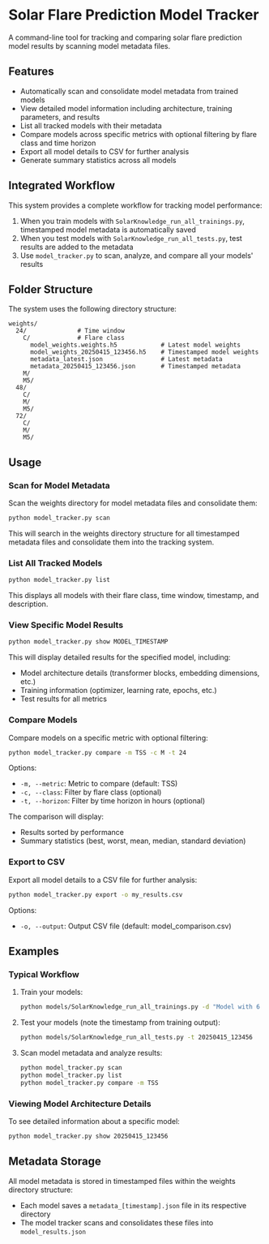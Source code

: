 # Solar Flare Prediction Model Tracker

A command-line tool for tracking and comparing solar flare prediction model results by scanning model metadata files.

## Features

- Automatically scan and consolidate model metadata from trained models
- View detailed model information including architecture, training parameters, and results
- List all tracked models with their metadata
- Compare models across specific metrics with optional filtering by flare class and time horizon
- Export all model details to CSV for further analysis
- Generate summary statistics across all models

## Integrated Workflow

This system provides a complete workflow for tracking model performance:

1. When you train models with `SolarKnowledge_run_all_trainings.py`, timestamped model metadata is automatically saved
2. When you test models with `SolarKnowledge_run_all_tests.py`, test results are added to the metadata
3. Use `model_tracker.py` to scan, analyze, and compare all your models' results

## Folder Structure

The system uses the following directory structure:
```
weights/
  24/              # Time window
    C/             # Flare class
      model_weights.weights.h5            # Latest model weights
      model_weights_20250415_123456.h5    # Timestamped model weights
      metadata_latest.json                # Latest metadata
      metadata_20250415_123456.json       # Timestamped metadata
    M/
    M5/
  48/
    C/
    M/
    M5/
  72/
    C/
    M/
    M5/
```

## Usage

### Scan for Model Metadata

Scan the weights directory for model metadata files and consolidate them:

```bash
python model_tracker.py scan
```

This will search in the weights directory structure for all timestamped metadata files and consolidate them into the tracking system.

### List All Tracked Models

```bash
python model_tracker.py list
```

This displays all models with their flare class, time window, timestamp, and description.

### View Specific Model Results

```bash
python model_tracker.py show MODEL_TIMESTAMP
```

This will display detailed results for the specified model, including:
- Model architecture details (transformer blocks, embedding dimensions, etc.)
- Training information (optimizer, learning rate, epochs, etc.)
- Test results for all metrics

### Compare Models

Compare models on a specific metric with optional filtering:

```bash
python model_tracker.py compare -m TSS -c M -t 24
```

Options:
- `-m, --metric`: Metric to compare (default: TSS)
- `-c, --class`: Filter by flare class (optional)
- `-t, --horizon`: Filter by time horizon in hours (optional)

The comparison will display:
- Results sorted by performance
- Summary statistics (best, worst, mean, median, standard deviation)

### Export to CSV

Export all model details to a CSV file for further analysis:

```bash
python model_tracker.py export -o my_results.csv
```

Options:
- `-o, --output`: Output CSV file (default: model_comparison.csv)

## Examples

### Typical Workflow

1. Train your models:
   ```bash
   python models/SolarKnowledge_run_all_trainings.py -d "Model with 6 transformer blocks"
   ```

2. Test your models (note the timestamp from training output):
   ```bash
   python models/SolarKnowledge_run_all_tests.py -t 20250415_123456
   ```

3. Scan model metadata and analyze results:
   ```bash
   python model_tracker.py scan
   python model_tracker.py list
   python model_tracker.py compare -m TSS
   ```

### Viewing Model Architecture Details

To see detailed information about a specific model:

```bash
python model_tracker.py show 20250415_123456
```

## Metadata Storage

All model metadata is stored in timestamped files within the weights directory structure:
- Each model saves a `metadata_[timestamp].json` file in its respective directory
- The model tracker scans and consolidates these files into `model_results.json`
